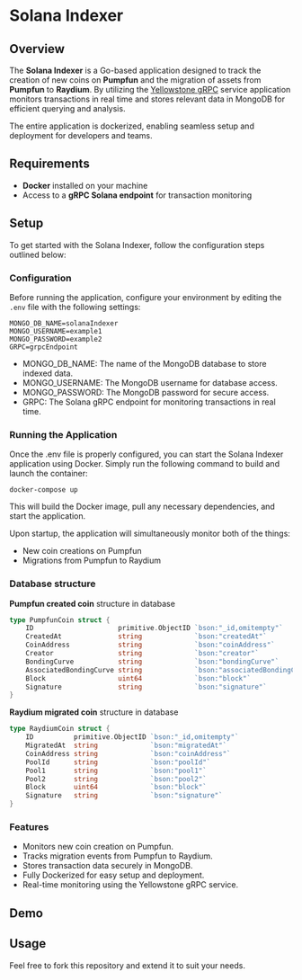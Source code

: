 # Solana Indexer

## Overview

The **Solana Indexer** is a Go-based application designed to track the creation of new coins on **Pumpfun** and the migration of assets from **Pumpfun** to **Raydium**. By utilizing the [Yellowstone gRPC](https://github.com/rpcpool/yellowstone-grpc/tree/master) service application monitors transactions in real time and stores relevant data in MongoDB for efficient querying and analysis.

The entire application is dockerized, enabling seamless setup and deployment for developers and teams.

## Requirements

- **Docker** installed on your machine
- Access to a **gRPC Solana endpoint** for transaction monitoring

## Setup

To get started with the Solana Indexer, follow the configuration steps outlined below:

### Configuration

Before running the application, configure your environment by editing the `.env` file with the following settings:

```dotenv
MONGO_DB_NAME=solanaIndexer
MONGO_USERNAME=example1
MONGO_PASSWORD=example2
GRPC=grpcEndpoint
```
- MONGO_DB_NAME: The name of the MongoDB database to store indexed data.
- MONGO_USERNAME: The MongoDB username for database access.
- MONGO_PASSWORD: The MongoDB password for secure access.
- GRPC: The Solana gRPC endpoint for monitoring transactions in real time.

### Running the Application
Once the .env file is properly configured, you can start the Solana Indexer application using Docker. Simply run the following command to build and launch the container:

```env
docker-compose up
```
This will build the Docker image, pull any necessary dependencies, and start the application.

Upon startup, the application will simultaneously monitor both of the things:
- New coin creations on Pumpfun
- Migrations from Pumpfun to Raydium

### Database structure

**Pumpfun created coin**  structure in database
```go
type PumpfunCoin struct {
	ID                     primitive.ObjectID `bson:"_id,omitempty"`
	CreatedAt              string             `bson:"createdAt"`
	CoinAddress            string             `bson:"coinAddress"`
	Creator                string             `bson:"creator"`
	BondingCurve           string             `bson:"bondingCurve"`
	AssociatedBondingCurve string             `bson:"associatedBondingCurve"`
	Block                  uint64             `bson:"block"`
	Signature              string             `bson:"signature"`
}
```
**Raydium migrated coin** structure in database
```go
type RaydiumCoin struct {
	ID          primitive.ObjectID `bson:"_id,omitempty"`
	MigratedAt  string             `bson:"migratedAt"`
	CoinAddress string             `bson:"coinAddress"`
	PoolId      string             `bson:"poolId"`
	Pool1       string             `bson:"pool1"`
	Pool2       string             `bson:"pool2"`
	Block       uint64             `bson:"block"`
	Signature   string             `bson:"signature"`
}
```


### Features

- Monitors new coin creation on Pumpfun.
- Tracks migration events from Pumpfun to Raydium.
- Stores transaction data securely in MongoDB.
- Fully Dockerized for easy setup and deployment.
- Real-time monitoring using the Yellowstone gRPC service.

## Demo



## Usage

Feel free to fork this repository and extend it to suit your needs.  
